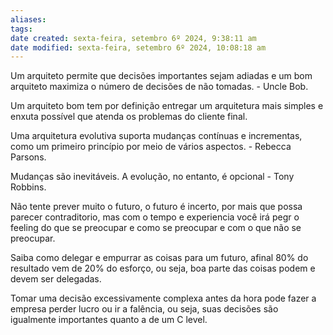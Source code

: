 ```yaml
---
aliases: 
tags: 
date created: sexta-feira, setembro 6º 2024, 9:38:11 am
date modified: sexta-feira, setembro 6º 2024, 10:08:18 am
---
```

Um arquiteto permite que decisões importantes sejam adiadas e um bom arquiteto maximiza o número de decisões de não tomadas. - Uncle Bob.

Um arquiteto bom tem por definição entregar um arquitetura mais simples e enxuta possível que atenda os problemas do cliente final.

Uma arquitetura evolutiva suporta mudanças contínuas e incrementas, como um primeiro princípio por meio de vários aspectos. - Rebecca Parsons.

Mudanças são inevitáveis. A evolução, no entanto, é opcional - Tony Robbins.

Não tente prever muito o futuro, o futuro é incerto, por mais que possa parecer contraditorio, mas com o tempo e experiencia você irá pegr o feeling do que se preocupar e como se preocupar e com o que não se preocupar.

Saiba como delegar e empurrar as coisas para um futuro, afinal 80% do resultado vem de 20% do esforço, ou seja, boa parte das coisas podem e devem ser delegadas.

Tomar uma decisão excessivamente complexa antes da hora pode fazer a empresa perder lucro ou ir a falência, ou seja, suas decisões são igualmente importantes quanto a de um C level.